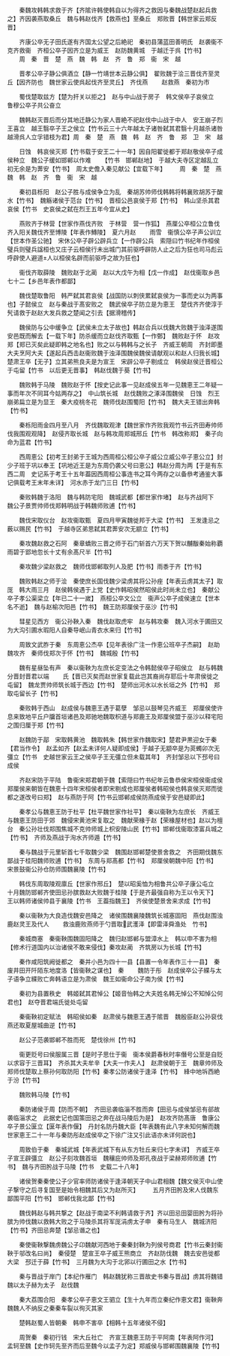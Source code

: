 <!-- { "loadSidebar": true } -->
　　秦魏攻韩韩求救于齐【齐隂许韩使韩自以为得齐之救因与秦魏战楚赵起兵救之】齐因袭燕取桑丘　魏与韩赵伐齐【救燕也】至桑丘　郑败晋【韩世家云郑反晋】


　　齐康公卒无子田氏遂有齐国太公望之后絶祀　秦初县蒲蓝田善明氏　赵袭衞不克齐救衞　齐桓公卒子因齐立是为威王　赵防魏黄城　于越迁于呉【竹书】
　　周　秦　晋　楚　燕　魏　韩　赵　齐　鲁　郑　衞　宋　越


　　晋孝公卒子静公俱酒立【静一竹靖世本云静公俱】　翟败魏于浍三晋伐齐至灵丘【因齐防也　魏世家云使呉起伐齐至灵丘】　齐伐燕
　　赵救燕　秦初为市


　　蜀伐楚取兹方【楚为扞关以拒之】　赵与中山战于房子　韩文侯卒子哀侯立　鲁穆公卒子共公奋立


　　魏韩赵灭晋后而分其地迁静公为家人晋絶不祀赵伐中山战于中人　安王崩子烈王喜立　越王翳卒子王之侯立【竹书云三十六年越太子诸咎弑其君翳十月越杀诸咎越滑呉人立孚错枝为君】周　秦　楚　燕　魏　韩　赵　齐　鲁　郑　卫　宋　越


　　日蚀　韩哀侯灭郑【竹书载于安王二十一年】因自阳翟徙都于郑赵敬侯卒子成侯种立　魏公子缓如邯郸以作难
　　【竹书　邯郸赵地】　于越大夫寺区定越乱立初无余是为莾安【竹书】　周太史儋入秦见献公【宜载下年】
　　周　秦　楚　燕　魏　韩　赵　齐　鲁　衞　宋　越


　　秦初县栎阳　赵公子胜与成侯争立为乱　秦胡苏帅师伐韩韩将韩襄败胡苏于酸水【竹书】　魏觞诸侯于范台【竹书】　晋桓公邑哀侯于郑【竹书】　韩山坚杀其君哀侯【竹书　史哀侯之弑在烈王五年今宜从史】


　　燕败齐于林营【世家作燕伐齐败　于林营　营一作狐】　燕厘公卒桓公立鲁伐齐入阳关魏伐齐至博陵【年表作鱄陵】　夏六月赵
　　雨雪　衞慎公卒子声公训立【世本作圣公驰】　宋休公卒子辟公辟兵立【一作辟公兵　索隠曰竹书纪年作桓侯璧兵则璧兵諡桓也又庄子云桓侯行未出城门其前驱呼辟防人止之后为狂也司马彪云呼辟使人避道人以桓侯名辟而前驱呼之故为狂也】


　　衞伐齐取薛陵　魏败赵于北蔺　赵以大戊午为相【戊一作成】　赵伐衞取乡邑七十二【乡邑年表作都鄙】


　　魏伐楚取鲁阳　韩严弑其君哀侯【战国防以刺侠累弑哀侯为一事而史以为两事也】子懿侯立　赵与秦战于髙安败之　魏武侯卒子防立是为恵王　楚伐齐齐使淳于髠请救于赵赵大发兵救之楚闻之引去【据滑稽传】


　　魏侯防与公中缓争立【武侯未立太子故也】韩赵合兵以伐魏大败魏于浊泽遂围安邑既而解去【一载下年】防杀缓而立赵伐齐取甄【一作鄄】　魏败赵于怀　赵攻郑【郑已灭矣此疑即韩之地名也】败之以与韩韩与之长子　齐威王朝周　齐封即墨大夫烹阿大夫【遂起兵西击赵衞败魏于浊泽围魏侯魏侯请献观以和赵人归我长城】　楚肃王卒【无子】立其弟熊良夫是为宣王　宋辟公卒子剔成立　韩侯赵侯迁晋桓公于屯留【竹书　以后更无晋事】　韩赵伐魏于葵【竹书】


　　魏败韩于马陵　魏败赵于怀【按史记此事一见赵成侯五年一见魏恵王二年疑一事而年次不同耳今姑两存之】　中山筑长城　赵伐魏败之涿泽围魏侯　日蚀　烈王崩弟扁立是为显王　秦大疫桃冬花　魏师伐赵围蜀阳【竹书】　魏大夫王错出奔韩【竹书】


　　秦栎阳雨金四月至八月　齐伐魏取观津【魏世家作齐败我观竹书云齐田寿帅师伐我围观观降】　赵侵齐取长城　赵与韩攻周郑城邢丘【竹书　韩改称郑】　秦子向命为蓝君【竹书】


　　西周恵公【初考王封弟于王城为西周桓公桓公卒子威公立威公卒子恵公立】封少子班于巩以奉王【巩地近王是为东周仍袭父号曰恵公】韩赵分周为两【于是有东西二周　史记系于考王十五年葢因西周桓公事连书之耳今两存之以备叅考通鉴大事记俱载考王末年未详】　河水赤于龙门三日【竹书】


　　秦败韩魏于洛阳　魏与韩防宅阳　魏城武都【都世家作堵】　赵与齐战阿下　魏公子景贾帅师伐郑韩明战于韩魏师败逋【竹书】


　　魏伐宋取仪台　赵攻衞取甄　夏四月甲寅魏徙邦于大梁【竹书】　王发逢忌之薮以赐民【竹书】　于越寺区弟思弑其君莾安次无颛立【竹书】


　　秦攻魏赵救之石阿　秦章蟜败三晋之师于石门斩首六万天下贺以黼黻秦始称覇　雨碧于郢地忽长十丈有余髙尺半【竹书】


　　秦攻魏少梁赵救之　魏师伐邯郸取列人及肥【竹书】雨黍于齐【竹书】


　　魏败韩赵之师于浍　秦使庶长国伐魏少梁虏其将公孙痤【年表云虏其太子】取厐　韩大雨三月　赵侯韩侯遇于上党【史作韩昭侯然昭侯此时尚未立也】　秦献公卒子孝公渠梁立【年已二十一嵗】　燕桓公卒文公立　衞声公卒子成侯速立【世本名不逝】　魏与赵榆次阳邑【竹书】　魏王防郑厘侯于巫沙【竹书】


　　彗星见西方　衞公孙鞅入秦　魏伐赵取虎牢　赵与韩攻秦　魏入河水于圃田又为大沟引圃水瑕阳人自秦导岷山青衣水来归【竹书】


　　周致文武胙于秦　东周恵公杰卒【见年表徐广注一作恵公班卒子杰嗣】　赵助魏攻齐　秦师伐郑次于怀【竹书】　魏城殷【竹书】


　　魏有星昼坠有声　秦以衞鞅为左庶长定变法之令韩懿侯卒子昭侯立　赵与韩魏分晋封晋君以端
　　氏【晋已灭矣而赵世家复载此岂其裔尚存耶后十年肃侯徙之屯留】　魏龙贾帅师筑长城于西边【竹书】　楚师出河水以水长垣之外【竹书】　郑取屯留长子【竹书】


　　秦败韩于西山　赵成侯与魏恵王遇于葛孽　邹忌以鼓琴见齐威王　郑厘侯使许息来致地平丘户牖首垣诸邑及郑驰地魏取枳道与郑鹿王及郑厘侯盟于巫沙以释宅阳之围归厘于郑【竹书】


　　赵魏防于鄗　宋取韩黄池　魏取韩朱【韩世家作魏取宋】楚君尹黒迎女于秦【君当作令】　赵孟如齐【赵孟未详何人疑即成侯】于越子无颛卒是为菼蠋卯次无彊立【竹书　史越世家云王之侯卒子王无彊立但未载其年】　齐封邹忌以下邳号曰成侯


　　齐赵宋防于平陆　鲁衞宋郑君朝于魏【索隠曰竹书纪年云鲁恭侯宋桓侯衞成侯郑厘侯来朝皆在魏恵十四年宋桓侯者即宋剔成也郑厘侯者韩昭侯也韩哀侯灭郑而徙都之遂改号曰郑】　赵与燕防于阿【竹书云邯郸成侯防燕成侯于安邑疑即此】


　　秦孝公与魏恵王防于杜平【杜平魏世家作社平】　秦以衞鞅为左庶长　齐威王与魏恵王防田于郊　魏侵宋黄池宋复取之　魏献荣椽于赵【荣椽屋材也】赵以为檀台　秦公孙壮伐郑围焦城不克帅师城上枳安陵山民【竹书】邯郸伐衞取漆富兵城之【竹书】　齐师及燕战于洵水齐师遁【竹书】


　　秦与魏战于元里斩首七千取魏少梁　魏围赵邯郸楚使景舍救之　齐田期伐魏东鄙战于桂阳魏师败逋【竹书】　东周与郑髙都【竹书】　郑厘侯朝魏中阳【竹书】　宋景鼓衞公孙仓防师围魏襄陵【竹书】


　　韩伐东周取陵观廪丘【世家作邢丘】　楚以昭奚恤为相鲁共公卒子康公屯立　十月魏防邯郸齐使田忌孙膑救赵大败魏于桂陵【于是齐最强自称为王以令天下】　王以韩师诸侯帅县于襄陵【竹书　王葢指魏王】　齐侯使楚景舍来求成【竹书】


　　秦以衞鞅为大良造伐魏安邑降之　诸侯围魏襄陵魏筑长城塞固阳　燕伐赵围浊鹿赵灵王及代人
　　救浊鹿败燕师于勺晋取武濩泽【即雷泽舜渔处　竹书】


　　秦城商塞　秦衞鞅围魏固阳降之　魏归赵邯郸与盟漳水上　韩以申不害为相【修术行道国内以治诸侯不敢来侵伐】秦攻赵蔺　齐筑房以为长城【竹书】


　　秦作咸阳筑阙徙都之　秦并小邑为四十一县【县置一令年表作三十一县】　秦废井田开阡陌东地度洛【皆衞鞅之谋也】　秦
　　魏防于彤　赵成侯卒公子緤与太子语争立緤败亡奔韩语立是为肃侯　魏王如衞命公子南为侯【竹书】


　　秦初为县置秩史　韩姬弑其君悼公【姬音怡韩之大夫姓名韩无悼公不知悼公何君也】　赵夺晋君端氏徙处屯留


　　秦衞鞅初定赋法　韩昭侯如秦　赵肃侯与魏恵王遇于隂晋　魏殷臣赵公孙裒伐燕还取夏屋城曲逆【竹书】


　　赵公子范袭邯郸不胜而死　楚伐徐州【竹书】


　　衞更贬号曰侯服属三晋【是时子思仕于衞　衞本侯爵春秋时率僭号公至是自贬以求容于三晋耳】　齐杀其大夫牟辛【大夫一作夫人】　赵肃侯朝于王　魏章帅师及郑师伐楚取上蔡孙何取防阳【竹书】秦孝公防诸侯于逢泽【竹书】　綘中地坼西絶于汾【竹书】


　　魏败韩马陵【竹书】

　　秦防诸侯于周【防而不朝】　齐田忌袭临淄不胜而奔【田忌与成侯邹忌有郤故袭临淄求之　此据史记也国策田忌之奔在战马陵后为是】　赵攻齐防髙唐　鲁康公卒子景公匽立【匽年表作偃】　丹封名防丹魏大臣【年表魏有此八字未知何解而魏世家恵王二十一年与秦防彤赵成侯卒之下徐广注又引此语亦未详何説也】


　　周致伯于秦　秦城武城【年表武城下有从东方牡丘来归七字未详】　齐威王卒子宣王辟彊立　赵公子刻攻魏首垣　魏穰庇帅师及郑孔夜战于梁赫郑师败逋【竹书】　魏与齐田肹战于马陵【竹书　史载二十八年】


　　诸侯贺秦秦使公子少官率师防诸侯于逢泽朝天子中山君相魏【魏文侯灭中山使子撃守之后寻复国至是始令相魏其后又为赵所灭】
　　五月齐田肹及宋人伐魏东鄙围平阳【竹书】　邯郸伐我北鄙【竹书】


　　魏伐韩赵与韩共撃之【赵战于南梁不利韩请救于齐】齐以田忌田婴田肹为将孙膑为帅伐魏以救韩大败之于马陵杀其将军厐涓虏太子申　秦有马生人　魏城济阳【竹书】齐田忌奔楚【邹忌谮之也】


　　秦使衞鞅撃魏虏魏公子卬魏献河西地于秦秦封鞅为列侯号商君【竹书云秦封衞鞅于邬改名曰尚】　秦侵楚　楚宣王卒子威王熊商立　齐赵防伐魏　魏去安邑徙都大梁　邳迁于薛【竹书】　三月魏为大沟于北郛以行圃田之水【竹书】


　　秦与晋战于岸门【本纪作雁门　韩赵魏犹称三晋故史书秦与晋战】虏其将魏错　魏以太子赫为太子　赵伐魏


　　秦大荔围合阳　秦孝公卒子恵文王驷立【生十九年而立秦纪作恵文君】衞鞅奔魏魏人不纳反之秦秦车裂以徇灭其家


　　楚韩赵蜀人皆朝秦　韩申不害卒【相韩十五年诸侯不侵】


　　周贺秦　秦初行钱　宋大丘社亡　齐宣王魏恵王防于平阿南【年表阿作河】　孟轲至魏【史作轲先至齐而后至魏今以孟子为定】郑威侯与邯郸围魏襄陵【竹书】


